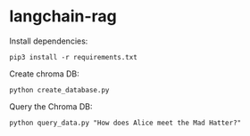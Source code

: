 # langchain-rag 

Install dependencies:
``` 
pip3 install -r requirements.txt
``` 
Create chroma DB:
``` 
python create_database.py
``` 
Query the Chroma DB:
``` 
python query_data.py "How does Alice meet the Mad Hatter?"
``` 

